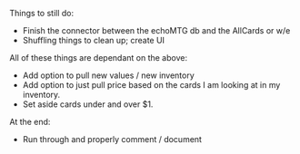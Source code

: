Things to still do:

- Finish the connector between the echoMTG db and the AllCards or w/e
- Shuffling things to clean up; create UI


All of these things are dependant on the above:
- Add option to pull new values / new inventory
- Add option to just pull price based on the cards I am looking at in my inventory.
- Set aside cards under and over \$1.


At the end:
- Run through and properly comment / document